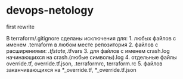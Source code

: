 # devops-netology
first rewrite

В terraform/.gitignore сделаны исключения для:
    1. любых файлов с именем .terraform в любом месте репозитория
    2. файлов с расширениями: *.tfstate,*.tfvars
    3. для файлов с именем crash.log начинающихся на crash.(любые символы).log
    4. отдельные файлы override.tf, override.tf.json, .terraformrc, terraform.rc
    5. файлов заканчивающихся на *_override.tf, *_override.tf.json